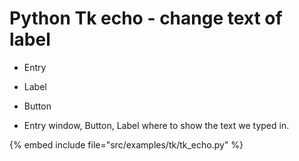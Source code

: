 # Python Tk echo - change text of label

* Entry
* Label
* Button

* Entry window, Button, Label where to show the text we typed in.

{% embed include file="src/examples/tk/tk_echo.py" %}


